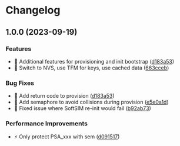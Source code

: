# Changelog

## 1.0.0 (2023-09-19)


### Features

* 🎸 Additional features for provisioning and init bootstrap ([d183a53](https://github.com/onomondo/nrf-softsim-dev/commit/d183a53075945eb7623dffd3bc7b9fb4714dd64a))
* 🎸 Switch to NVS, use TFM for keys, use cached data ([663cceb](https://github.com/onomondo/nrf-softsim-dev/commit/663cceb3ad541f36f5b04d2079b1207a5bd461b5))


### Bug Fixes

* 🐛 Add return code to provision ([d183a53](https://github.com/onomondo/nrf-softsim-dev/commit/d183a53075945eb7623dffd3bc7b9fb4714dd64a))
* 🐛 Add semaphore to avoid collisions during provision ([e5e0a1d](https://github.com/onomondo/nrf-softsim-dev/commit/e5e0a1dd6f2afeae9ced33be82395fdfe83210be))
* 🐛 Fixed issue where SoftSIM re-init would fail ([b92ab73](https://github.com/onomondo/nrf-softsim-dev/commit/b92ab73c33723ce2f1ab873f2b099f96d5273122))


### Performance Improvements

* ⚡️ Only protect PSA_xxx with sem ([d091517](https://github.com/onomondo/nrf-softsim-dev/commit/d091517dee35b287f175e1184fcc718db0f681b1))
